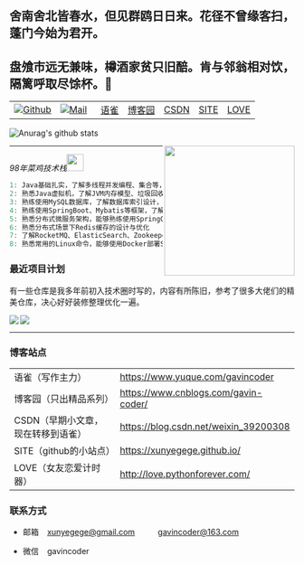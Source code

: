 ## 舍南舍北皆春水，但见群鸥日日来。花径不曾缘客扫，蓬门今始为君开。

## 盘飧市远无兼味，樽酒家贫只旧醅。肯与邻翁相对饮，隔篱呼取尽馀杯。👋



|                                                              |                                                              |                                                |                                                |                                                |                                      |                                        |
| ------------------------------------------------------------ | ------------------------------------------------------------ | ---------------------------------------------- | ---------------------------------------------- | ---------------------------------------------- | ------------------------------------ | -------------------------------------- |
| [![Github](https://img.shields.io/github/followers/xunyegege?label=Follow&style=social)](https://github.com/xunyegege) | [![Mail](https://img.shields.io/badge/-xunyegege@gmail.com-gray?style=flat-square&logo=gmail&logoColor=red&link=https://www.linkedin.com/in/sarthak-bharadwaj-8552b5110/)](mailto:xunyegege@gmail.com) | &ensp;[语雀](https://www.yuque.com/gavincoder) | [博客园](https://www.cnblogs.com/gavin-coder/) | [CSDN](https://blog.csdn.net/weixin_39200308 ) | [SITE](https://xunyegege.github.io/) | [LOVE](http://love.pythonforever.com/) |









![Anurag's github stats](https://github-readme-stats.vercel.app/api?username=xunyegege&show_icons=true&hide=["contribs","prs"])

<img align='right' src="https://media.giphy.com/media/M9gbBd9nbDrOTu1Mqx/giphy.gif" width="230">

-------

<p><em>98年菜鸡技术栈<img src="https://media.giphy.com/media/WUlplcMpOCEmTGBtBW/giphy.gif" width="30"> 
</em></p>

```java
1: Java基础扎实，了解多线程并发编程、集合等，了解JUC源码设计，能够进行代码调优
2: 熟悉Java虚拟机，了解JVM内存模型、垃圾回收机制、垃圾收集器、系统故障排查调优等
3: 熟练使用MySQL数据库，了解数据库索引设计，能够对SQL进行调优
4: 熟练使用SpringBoot、Mybatis等框架，了解Spring相关原理及其背后的设计模式
5: 熟悉分布式微服务架构，能够熟练使用SpringCloud进行项目开发
6: 熟悉分布式场景下Redis缓存的设计与优化 
7: 了解RocketMQ、ElasticSearch、Zookeeper等分布式中间件
8: 熟悉常用的Linux命令，能够使用Docker部署SpringBoot项目
```




### 最近项目计划

有一些仓库是我多年前初入技术圈时写的，内容有所陈旧，参考了很多大佬们的精美仓库，决心好好装修整理优化一遍。

<div>
<a href="https://github.com/xunyegege/Backend_development">
  <img  align="left" src="https://github-readme-stats.vercel.app/api/pin/?username=xunyegege&repo=Backend_development" />
</a>
<a href="https://github.com/xunyegege/source">
  <img  align="center" src="https://github-readme-stats.vercel.app/api/pin/?username=xunyegege&repo=source" />
</a>
</div>

----- 


### 博客站点

|                                    |                                       |
| ---------------------------------- | ------------------------------------- |
| 语雀（写作主力）                   | https://www.yuque.com/gavincoder      |
| 博客园（只出精品系列）             | https://www.cnblogs.com/gavin-coder/  |
| CSDN（早期小文章，现在转移到语雀） | https://blog.csdn.net/weixin_39200308 |
| SITE（github的小站点）             | https://xunyegege.github.io/        |
| LOVE（女友恋爱计时器）             | http://love.pythonforever.com/        |





### 联系方式

- 邮箱   &ensp; xunyegege@gmail.com  ​    &ensp; &ensp; &ensp;       gavincoder@163.com


- 微信  &ensp;   gavincoder

